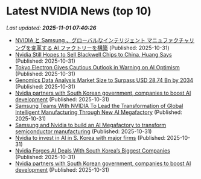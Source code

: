 # Latest NVIDIA News (top 10)
_Last updated: **2025-11-01 07:40:26**_

- [NVIDIA と Samsung 、グローバルなインテリジェント マニュファクチャリングを変革する AI ファクトリーを構築](https://prtimes.jp/main/html/rd/p/000000571.000012662.html) (Published: 2025-10-31)
- [Nvidia Still Hopes to Sell Blackwell Chips to China, Huang Says](https://biztoc.com/x/94ea2694a0ff023e) (Published: 2025-10-31)
- [Tokyo Electron Gives Cautious Outlook in Warning on AI Optimism](https://finance.yahoo.com/news/tokyo-electron-gives-cautious-outlook-072035517.html) (Published: 2025-10-31)
- [Genomics Data Analysis Market Size to Surpass USD 28.74 Bn by 2034](https://www.globenewswire.com/news-release/2025/10/31/3178133/0/en/Genomics-Data-Analysis-Market-Size-to-Surpass-USD-28-74-Bn-by-2034.html) (Published: 2025-10-31)
- [Nvidia partners with South Korean government, companies to boost AI development](https://economictimes.indiatimes.com/tech/technology/nvidia-partners-with-south-korean-government-companies-to-boost-ai-development/articleshow/124987654.cms) (Published: 2025-10-31)
- [Samsung Teams With NVIDIA To Lead the Transformation of Global Intelligent Manufacturing Through New AI Megafactory](https://news.samsung.com/global/samsung-teams-with-nvidia-to-lead-the-transformation-of-global-intelligent-manufacturing-through-new-ai-megafactory) (Published: 2025-10-31)
- [Samsung and Nvidia to build an AI Megafactory to transform semiconductor manufacturing](https://biztoc.com/x/e27529004dfcf785) (Published: 2025-10-31)
- [Nvidia to invest in AI in S. Korea with major firms](https://biztoc.com/x/2bd91d5d27b5dc3a) (Published: 2025-10-31)
- [Nvidia Forges AI Deals With South Korea’s Biggest Companies](https://biztoc.com/x/bc9de71f6e372f36) (Published: 2025-10-31)
- [Nvidia partners with South Korean government, companies to boost AI development](https://financialpost.com/pmn/nvidia-partners-with-south-korean-government-companies-to-boost-ai-development) (Published: 2025-10-31)
